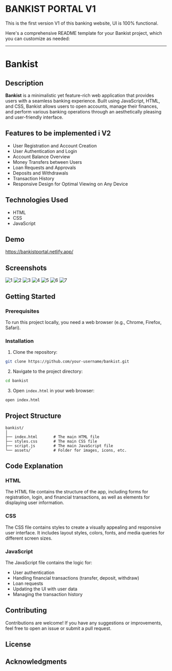 # BANKIST PORTAL V1

This is the first version V1 of this banking website, UI is 100% functional.

Here's a comprehensive README template for your Bankist project, which you can customize as needed:

---

# Bankist

## Description

**Bankist** is a minimalistic yet feature-rich web application that provides users with a seamless banking experience. Built using JavaScript, HTML, and CSS, Bankist allows users to open accounts, manage their finances, and perform various banking operations through an aesthetically pleasing and user-friendly interface.

## Features to be implemented i V2

- User Registration and Account Creation
- User Authentication and Login
- Account Balance Overview
- Money Transfers between Users
- Loan Requests and Approvals
- Deposits and Withdrawals
- Transaction History
- Responsive Design for Optimal Viewing on Any Device

## Technologies Used

- HTML
- CSS
- JavaScript

## Demo

https://bankistportal.netlify.app/

## Screenshots

![1](assets/1.png)
![2](assets/2.png)
![3](assets/3.png)
![4](assets/4.png)
![5](assets/5.png)
![6](assets/6.png)
![7](assets/7.png)

## Getting Started

### Prerequisites

To run this project locally, you need a web browser (e.g., Chrome, Firefox, Safari).

### Installation

1. Clone the repository:

```bash
git clone https://github.com/your-username/bankist.git
```

2. Navigate to the project directory:

```bash
cd bankist
```

3. Open `index.html` in your web browser:

```bash
open index.html
```

## Project Structure

```
bankist/
│
├── index.html       # The main HTML file
├── styles.css       # The main CSS file
├── script.js        # The main JavaScript file
└── assets/          # Folder for images, icons, etc.
```

## Code Explanation

### HTML

The HTML file contains the structure of the app, including forms for registration, login, and financial transactions, as well as elements for displaying user information.

### CSS

The CSS file contains styles to create a visually appealing and responsive user interface. It includes layout styles, colors, fonts, and media queries for different screen sizes.

### JavaScript

The JavaScript file contains the logic for:
- User authentication
- Handling financial transactions (transfer, deposit, withdraw)
- Loan requests
- Updating the UI with user data
- Managing the transaction history

## Contributing

Contributions are welcome! If you have any suggestions or improvements, feel free to open an issue or submit a pull request.

## License



## Acknowledgments

